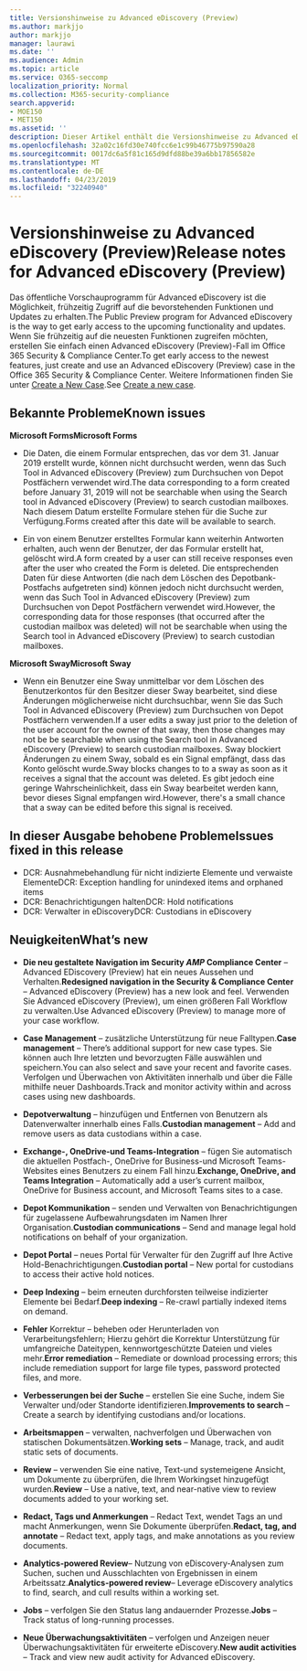 ```yaml
---
title: Versionshinweise zu Advanced eDiscovery (Preview)
ms.author: markjjo
author: markjjo
manager: laurawi
ms.date: ''
ms.audience: Admin
ms.topic: article
ms.service: O365-seccomp
localization_priority: Normal
ms.collection: M365-security-compliance
search.appverid:
- MOE150
- MET150
ms.assetid: ''
description: Dieser Artikel enthält die Versionshinweise zu Advanced eDiscovery (Preview).
ms.openlocfilehash: 32a02c16fd30e740fcc6e1c99b46775b97590a28
ms.sourcegitcommit: 0017dc6a5f81c165d9dfd88be39a6bb17856582e
ms.translationtype: MT
ms.contentlocale: de-DE
ms.lasthandoff: 04/23/2019
ms.locfileid: "32240940"
---
```

# <a name="release-notes-for-advanced-ediscovery-preview"></a><span data-ttu-id="b2a44-103">Versionshinweise zu Advanced eDiscovery (Preview)</span><span class="sxs-lookup"><span data-stu-id="b2a44-103">Release notes for Advanced eDiscovery (Preview)</span></span>

<span data-ttu-id="b2a44-104">Das öffentliche Vorschauprogramm für Advanced eDiscovery ist die Möglichkeit, frühzeitig Zugriff auf die bevorstehenden Funktionen und Updates zu erhalten.</span><span class="sxs-lookup"><span data-stu-id="b2a44-104">The Public Preview program for Advanced eDiscovery is the way to get early access to the upcoming functionality and updates.</span></span> <span data-ttu-id="b2a44-105">Wenn Sie frühzeitig auf die neuesten Funktionen zugreifen möchten, erstellen Sie einfach einen Advanced eDiscovery (Preview)-Fall im Office 365 Security & Compliance Center.</span><span class="sxs-lookup"><span data-stu-id="b2a44-105">To get early access to the newest features, just create and use an Advanced eDiscovery (Preview) case in the Office 365 Security & Compliance Center.</span></span> <span data-ttu-id="b2a44-106">Weitere Informationen finden Sie unter [Create a New Case](create-new-ediscovery-case.md).</span><span class="sxs-lookup"><span data-stu-id="b2a44-106">See [Create a new case](create-new-ediscovery-case.md).</span></span>

## <a name="known-issues"></a><span data-ttu-id="b2a44-107">Bekannte Probleme</span><span class="sxs-lookup"><span data-stu-id="b2a44-107">Known issues</span></span>

<span data-ttu-id="b2a44-108">**Microsoft Forms**</span><span class="sxs-lookup"><span data-stu-id="b2a44-108">**Microsoft Forms**</span></span>

- <span data-ttu-id="b2a44-109">Die Daten, die einem Formular entsprechen, das vor dem 31. Januar 2019 erstellt wurde, können nicht durchsucht werden, wenn das Such Tool in Advanced eDiscovery (Preview) zum Durchsuchen von Depot Postfächern verwendet wird.</span><span class="sxs-lookup"><span data-stu-id="b2a44-109">The data corresponding to a form created before January 31, 2019 will not be searchable when using the Search tool in Advanced eDiscovery (Preview) to search custodian mailboxes.</span></span> <span data-ttu-id="b2a44-110">Nach diesem Datum erstellte Formulare stehen für die Suche zur Verfügung.</span><span class="sxs-lookup"><span data-stu-id="b2a44-110">Forms created after this date will be available to search.</span></span>

- <span data-ttu-id="b2a44-111">Ein von einem Benutzer erstelltes Formular kann weiterhin Antworten erhalten, auch wenn der Benutzer, der das Formular erstellt hat, gelöscht wird.</span><span class="sxs-lookup"><span data-stu-id="b2a44-111">A form created by a user can still receive responses even after the user who created the Form is deleted.</span></span> <span data-ttu-id="b2a44-112">Die entsprechenden Daten für diese Antworten (die nach dem Löschen des Depotbank-Postfachs aufgetreten sind) können jedoch nicht durchsucht werden, wenn das Such Tool in Advanced eDiscovery (Preview) zum Durchsuchen von Depot Postfächern verwendet wird.</span><span class="sxs-lookup"><span data-stu-id="b2a44-112">However, the corresponding data for those responses (that occurred after the custodian mailbox was deleted) will not be searchable when using the Search tool in Advanced eDiscovery (Preview) to search custodian mailboxes.</span></span>
 
<span data-ttu-id="b2a44-113">**Microsoft Sway**</span><span class="sxs-lookup"><span data-stu-id="b2a44-113">**Microsoft Sway**</span></span>

- <span data-ttu-id="b2a44-114">Wenn ein Benutzer eine Sway unmittelbar vor dem Löschen des Benutzerkontos für den Besitzer dieser Sway bearbeitet, sind diese Änderungen möglicherweise nicht durchsuchbar, wenn Sie das Such Tool in Advanced eDiscovery (Preview) zum Durchsuchen von Depot Postfächern verwenden.</span><span class="sxs-lookup"><span data-stu-id="b2a44-114">If a user edits a sway just prior to the deletion of the user account for the owner of that sway, then those changes may not be be searchable when using the Search tool in Advanced eDiscovery (Preview) to search custodian mailboxes.</span></span> <span data-ttu-id="b2a44-115">Sway blockiert Änderungen zu einem Sway, sobald es ein Signal empfängt, dass das Konto gelöscht wurde.</span><span class="sxs-lookup"><span data-stu-id="b2a44-115">Sway blocks changes to to a sway as soon as it receives a signal that the account was deleted.</span></span> <span data-ttu-id="b2a44-116">Es gibt jedoch eine geringe Wahrscheinlichkeit, dass ein Sway bearbeitet werden kann, bevor dieses Signal empfangen wird.</span><span class="sxs-lookup"><span data-stu-id="b2a44-116">However, there's a small chance that a sway can be edited before this signal is received.</span></span>

## <a name="issues-fixed-in-this-release"></a><span data-ttu-id="b2a44-117">In dieser Ausgabe behobene Probleme</span><span class="sxs-lookup"><span data-stu-id="b2a44-117">Issues fixed in this release</span></span>

- <span data-ttu-id="b2a44-118">DCR: Ausnahmebehandlung für nicht indizierte Elemente und verwaiste Elemente</span><span class="sxs-lookup"><span data-stu-id="b2a44-118">DCR: Exception handling for unindexed items and orphaned items</span></span>
- <span data-ttu-id="b2a44-119">DCR: Benachrichtigungen halten</span><span class="sxs-lookup"><span data-stu-id="b2a44-119">DCR: Hold notifications</span></span>
- <span data-ttu-id="b2a44-120">DCR: Verwalter in eDiscovery</span><span class="sxs-lookup"><span data-stu-id="b2a44-120">DCR: Custodians in eDiscovery</span></span>

## <a name="whats-new"></a><span data-ttu-id="b2a44-121">Neuigkeiten</span><span class="sxs-lookup"><span data-stu-id="b2a44-121">What’s new</span></span>

- <span data-ttu-id="b2a44-122">**Die neu gestaltete Navigation im Security _AMP_ Compliance Center** – Advanced EDiscovery (Preview) hat ein neues Aussehen und Verhalten.</span><span class="sxs-lookup"><span data-stu-id="b2a44-122">**Redesigned navigation in the Security & Compliance Center** – Advanced eDiscovery (Preview) has a new look and feel.</span></span> <span data-ttu-id="b2a44-123">Verwenden Sie Advanced eDiscovery (Preview), um einen größeren Fall Workflow zu verwalten.</span><span class="sxs-lookup"><span data-stu-id="b2a44-123">Use Advanced eDiscovery (Preview) to manage more of your case workflow.</span></span>

- <span data-ttu-id="b2a44-124">**Case Management** – zusätzliche Unterstützung für neue Falltypen.</span><span class="sxs-lookup"><span data-stu-id="b2a44-124">**Case management** – There’s additional support for new case types.</span></span> <span data-ttu-id="b2a44-125">Sie können auch Ihre letzten und bevorzugten Fälle auswählen und speichern.</span><span class="sxs-lookup"><span data-stu-id="b2a44-125">You can also select and save your recent and favorite cases.</span></span> <span data-ttu-id="b2a44-126">Verfolgen und Überwachen von Aktivitäten innerhalb und über die Fälle mithilfe neuer Dashboards.</span><span class="sxs-lookup"><span data-stu-id="b2a44-126">Track and monitor activity within and across cases using new dashboards.</span></span>

- <span data-ttu-id="b2a44-127">**Depotverwaltung** – hinzufügen und Entfernen von Benutzern als Datenverwalter innerhalb eines Falls.</span><span class="sxs-lookup"><span data-stu-id="b2a44-127">**Custodian management** – Add and remove users as data custodians within a case.</span></span>

- <span data-ttu-id="b2a44-128">**Exchange-, OneDrive-und Teams-Integration** – fügen Sie automatisch die aktuellen Postfach-, OneDrive for Business-und Microsoft Teams-Websites eines Benutzers zu einem Fall hinzu.</span><span class="sxs-lookup"><span data-stu-id="b2a44-128">**Exchange, OneDrive, and Teams Integration** – Automatically add a user’s current mailbox, OneDrive for Business account, and Microsoft Teams sites to a case.</span></span> 

- <span data-ttu-id="b2a44-129">**Depot Kommunikation** – senden und Verwalten von Benachrichtigungen für zugelassene Aufbewahrungsdaten im Namen Ihrer Organisation.</span><span class="sxs-lookup"><span data-stu-id="b2a44-129">**Custodian communications** – Send and manage legal hold notifications on behalf of your organization.</span></span>

- <span data-ttu-id="b2a44-130">**Depot Portal** – neues Portal für Verwalter für den Zugriff auf Ihre Active Hold-Benachrichtigungen.</span><span class="sxs-lookup"><span data-stu-id="b2a44-130">**Custodian portal** – New portal for custodians to access their active hold notices.</span></span>

- <span data-ttu-id="b2a44-131">**Deep Indexing** – beim erneuten durchforsten teilweise indizierter Elemente bei Bedarf.</span><span class="sxs-lookup"><span data-stu-id="b2a44-131">**Deep indexing** – Re-crawl partially indexed items on demand.</span></span>

- <span data-ttu-id="b2a44-132">**Fehler** Korrektur – beheben oder Herunterladen von Verarbeitungsfehlern; Hierzu gehört die Korrektur Unterstützung für umfangreiche Dateitypen, kennwortgeschützte Dateien und vieles mehr.</span><span class="sxs-lookup"><span data-stu-id="b2a44-132">**Error remediation** – Remediate or download processing errors; this include remediation support for large file types, password protected files, and more.</span></span> 

- <span data-ttu-id="b2a44-133">**Verbesserungen bei der Suche** – erstellen Sie eine Suche, indem Sie Verwalter und/oder Standorte identifizieren.</span><span class="sxs-lookup"><span data-stu-id="b2a44-133">**Improvements to search** – Create a search by identifying custodians and/or locations.</span></span>

- <span data-ttu-id="b2a44-134">**Arbeitsmappen** – verwalten, nachverfolgen und Überwachen von statischen Dokumentsätzen.</span><span class="sxs-lookup"><span data-stu-id="b2a44-134">**Working sets** – Manage, track, and audit static sets of documents.</span></span>

- <span data-ttu-id="b2a44-135">**Review** – verwenden Sie eine native, Text-und systemeigene Ansicht, um Dokumente zu überprüfen, die Ihrem Workingset hinzugefügt wurden.</span><span class="sxs-lookup"><span data-stu-id="b2a44-135">**Review** – Use a native, text, and near-native view to review documents added to your working set.</span></span>

- <span data-ttu-id="b2a44-136">**Redact, Tags und Anmerkungen** – Redact Text, wendet Tags an und macht Anmerkungen, wenn Sie Dokumente überprüfen.</span><span class="sxs-lookup"><span data-stu-id="b2a44-136">**Redact, tag, and annotate** – Redact text, apply tags, and make annotations as you review documents.</span></span>
  
- <span data-ttu-id="b2a44-137">**Analytics-powered Review**– Nutzung von eDiscovery-Analysen zum Suchen, suchen und Ausschlachten von Ergebnissen in einem Arbeitssatz.</span><span class="sxs-lookup"><span data-stu-id="b2a44-137">**Analytics-powered review**– Leverage eDiscovery analytics to find, search, and cull results within a working set.</span></span>

- <span data-ttu-id="b2a44-138">**Jobs** – verfolgen Sie den Status lang andauernder Prozesse.</span><span class="sxs-lookup"><span data-stu-id="b2a44-138">**Jobs** – Track status of long-running processes.</span></span>

- <span data-ttu-id="b2a44-139">**Neue Überwachungsaktivitäten** – verfolgen und Anzeigen neuer Überwachungsaktivitäten für erweiterte eDiscovery.</span><span class="sxs-lookup"><span data-stu-id="b2a44-139">**New audit activities** – Track and view new audit activity for Advanced eDiscovery.</span></span>

